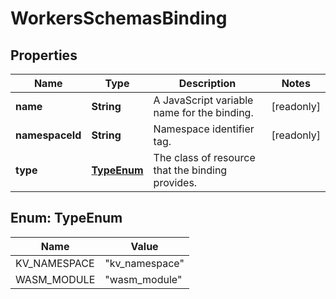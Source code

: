 

# WorkersSchemasBinding


## Properties

| Name | Type | Description | Notes |
|------------ | ------------- | ------------- | -------------|
|**name** | **String** | A JavaScript variable name for the binding. |  [readonly] |
|**namespaceId** | **String** | Namespace identifier tag. |  [readonly] |
|**type** | [**TypeEnum**](#TypeEnum) | The class of resource that the binding provides. |  |



## Enum: TypeEnum

| Name | Value |
|---- | -----|
| KV_NAMESPACE | &quot;kv_namespace&quot; |
| WASM_MODULE | &quot;wasm_module&quot; |



